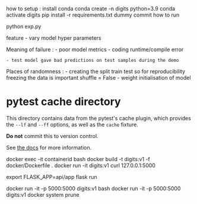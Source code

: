 
how to setup :
install conda
conda create -n digits python=3.9
conda activate digits
pip install -r requirements.txt
dummy commit
how to run

python exp.py


feature
    - vary model hyper parameters


Meaning of failure :
    - poor model metrics
    - coding runtime/compile error

    - test model gave bad predictions on test samples during the demo

Places of randomness :
    - creating the split train test so for reproducibility freezing the data is important shuffle = False
    - weight initialisation of model

# pytest cache directory #

This directory contains data from the pytest's cache plugin,
which provides the `--lf` and `--ff` options, as well as the `cache` fixture.

**Do not** commit this to version control.

See [the docs](https://docs.pytest.org/en/stable/how-to/cache.html) for more information.

docker exec -it containerid bash
docker build -t digits:v1 -f docker/Dockerfile .
docker run -it digits:v1
curl 127.0.0.1:5000

export FLASK_APP=api/app
flask run

docker run -it -p 5000:5000 digits:v1 bash
docker run -it -p 5000:5000 digits:v1
docker system prune
